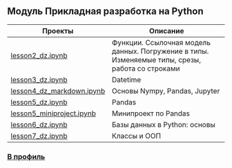 ## Модуль Прикладная разработка на Python

|Проекты | Описание |
|------|----------|
| <a href='https://github.com/AlinAli16/Karpov.Courses/blob/main/karpov.courses_ml/Python/lesson2_dz.ipynb'> lesson2_dz.ipynb </a>| Функции. Ссылочная модель данных. Погружение в типы. Изменяемые типы, срезы, работа со строками
<a href='https://github.com/AlinAli16/Karpov.Courses/blob/main/karpov.courses_ml/Python/lesson3_dz.ipynb'> lesson3_dz.ipynb </a> | Datetime
<a href='https://github.com/AlinAli16/Karpov.Courses/blob/main/karpov.courses_ml/Python/lesson4_dz_markdown.ipynb'> lesson4_dz_markdown.ipynb  </a> | Основы Nympy, Pandas, Jupyter
<a href='https://github.com/AlinAli16/Karpov.Courses/blob/main/karpov.courses_ml/Python/lesson5_dz.ipynb'> lesson5_dz.ipynb </a> | Pandas 
<a href='https://github.com/AlinAli16/Karpov.Courses/blob/main/karpov.courses_ml/Python/lesson5_miniproject.ipynb'> lesson5_miniproject.ipynb </a> | Минипроект по Pandas
<a href='https://github.com/AlinAli16/Karpov.Courses/blob/main/karpov.courses_ml/Python/lesson6_dz.ipynb'> lesson6_dz.ipynb </a> | Базы данных в Python: основы
<a href='https://github.com/AlinAli16/Karpov.Courses/blob/main/karpov.courses_ml/Python/lesson7_dz.ipynb'> lesson7_dz.ipynb </a> | Классы и ООП |


  ### <a href='https://github.com/AlinAli16'> В профиль </a>
